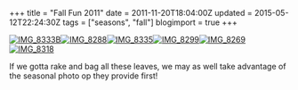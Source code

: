 +++
title = "Fall Fun 2011"
date = 2011-11-20T18:04:00Z
updated = 2015-05-12T22:24:30Z
tags = ["seasons", "fall"]
blogimport = true 
+++

[![IMG_8333B](https://latc.s3.amazonaws.com/wp-content/uploads/2011/11/IMG_8333B.jpg "IMG_8333B")](https://latc.s3.amazonaws.com/wp-content/uploads/2011/11/IMG_8333B.jpg)[![IMG_8288](https://latc.s3.amazonaws.com/wp-content/uploads/2011/11/IMG_8288.jpg "IMG_8288")](https://latc.s3.amazonaws.com/wp-content/uploads/2011/11/IMG_8288.jpg)[![IMG_8335](https://latc.s3.amazonaws.com/wp-content/uploads/2011/11/IMG_83351.jpg "IMG_8335")](https://latc.s3.amazonaws.com/wp-content/uploads/2011/11/IMG_83351.jpg)[![IMG_8299](https://latc.s3.amazonaws.com/wp-content/uploads/2011/11/IMG_8299.jpg "IMG_8299")](https://latc.s3.amazonaws.com/wp-content/uploads/2011/11/IMG_8299.jpg)[![IMG_8269](https://latc.s3.amazonaws.com/wp-content/uploads/2011/11/IMG_8269.jpg "IMG_8269")](https://latc.s3.amazonaws.com/wp-content/uploads/2011/11/IMG_8269.jpg)[![IMG_8318](https://latc.s3.amazonaws.com/wp-content/uploads/2011/11/IMG_8318.jpg "IMG_8318")](https://latc.s3.amazonaws.com/wp-content/uploads/2011/11/IMG_8318.jpg)

If we gotta rake and bag all these leaves, we may as well take advantage of the seasonal photo op they provide first!
